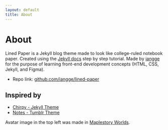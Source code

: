 ```yaml
---
layout: default
title: About
---
```

# About

Lined Paper is a Jekyll blog theme made to look like college-ruled notebook paper. Created using the [Jekyll docs](https://jekyllrb.com/docs/step-by-step/01-setup/) step by step tutorial. Made by [iangge](https://iangge.github.io) for the purpose of learning front-end development concepts (HTML, CSS, Jekyll, and Figma). 
* Repo link: [github.com/iangge/lined-paper](https://github.com/iangge/lined-paper)

## Inspired by

* [Chirpy - Jekyll Theme](https://chirpy.cotes.page/)
* [Notes - Tumblr Theme](https://www.tumblr.com/theme/40489)

Avatar image in the top left was made in [Maplestory Worlds](https://maplestoryworlds.nexon.com/en/play).